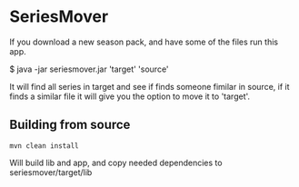 SeriesMover
===========

If you download a new season pack, and have some of the files run this app.

$ java -jar seriesmover.jar 'target' 'source'

It will find all series in target and see if finds someone fimilar in source, if it finds a similar file it will give you the option to move it to 'target'.


Building from source
--------------------

	mvn clean install

Will build lib and app, and copy needed dependencies to seriesmover/target/lib
